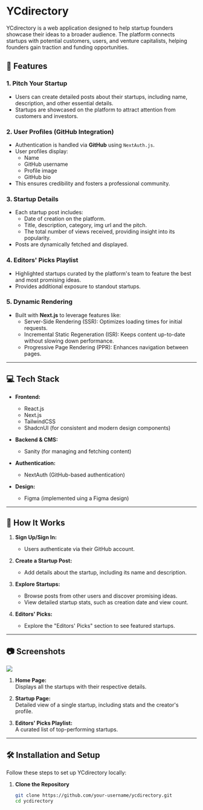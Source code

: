 # YCdirectory

YCdirectory is a web application designed to help startup founders showcase their ideas to a broader audience. The platform connects startups with potential customers, users, and venture capitalists, helping founders gain traction and funding opportunities.

## 🌟 Features

### 1. **Pitch Your Startup**
   - Users can create detailed posts about their startups, including name, description, and other essential details.
   - Startups are showcased on the platform to attract attention from customers and investors.

### 2. **User Profiles (GitHub Integration)**
   - Authentication is handled via **GitHub** using `NextAuth.js`.
   - User profiles display:
     - Name
     - GitHub username
     - Profile image
     - GitHub bio
   - This ensures credibility and fosters a professional community.

### 3. **Startup Details**
   - Each startup post includes:
     - Date of creation on the platform.
     - Title, description, category, img url and the pitch.
     - The total number of views received, providing insight into its popularity.
   - Posts are dynamically fetched and displayed.

### 4. **Editors' Picks Playlist**
   - Highlighted startups curated by the platform's team to feature the best and most promising ideas.
   - Provides additional exposure to standout startups.

### 5. **Dynamic Rendering**
   - Built with **Next.js** to leverage features like:
     - Server-Side Rendering (SSR): Optimizes loading times for initial requests.
     - Incremental Static Regeneration (ISR): Keeps content up-to-date without slowing down performance.
     - Progressive Page Rendering (PPR): Enhances navigation between pages.

---

## 💻 Tech Stack

- **Frontend:**  
  - React.js  
  - Next.js  
  - TailwindCSS  
  - ShadcnUI (for consistent and modern design components)

- **Backend & CMS:**  
  - Sanity (for managing and fetching content)  

- **Authentication:**  
  - NextAuth (GitHub-based authentication)  

- **Design:**  
  - Figma (implemented uing a Figma design)

---

## 🚀 How It Works

1. **Sign Up/Sign In:**  
   - Users authenticate via their GitHub account.

2. **Create a Startup Post:**  
   - Add details about the startup, including its name and description.

3. **Explore Startups:**  
   - Browse posts from other users and discover promising ideas.  
   - View detailed startup stats, such as creation date and view count.

4. **Editors' Picks:**  
   - Explore the "Editors' Picks" section to see featured startups.

---

## 📷 Screenshots
![](https://github.com/user-attachments/assets/)

1. **Home Page:**  
   Displays all the startups with their respective details.

2. **Startup Page:**  
   Detailed view of a single startup, including stats and the creator's profile.

3. **Editors' Picks Playlist:**  
   A curated list of top-performing startups.

---

## 🛠️ Installation and Setup

Follow these steps to set up YCdirectory locally:

1. **Clone the Repository**  
   ```bash
   git clone https://github.com/your-username/ycdirectory.git
   cd ycdirectory
